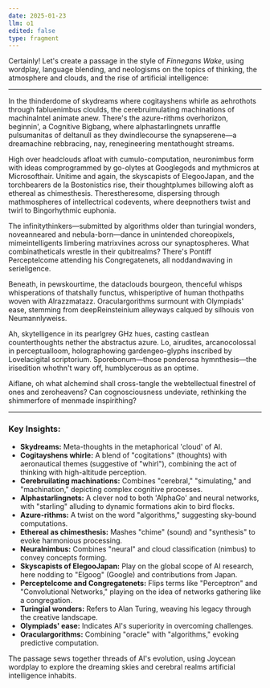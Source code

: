 ```yaml
---
date: 2025-01-23
llm: o1
edited: false
type: fragment
---
```


Certainly! Let's create a passage in the style of *Finnegans Wake*, using wordplay, language blending, and neologisms on the topics of thinking, the atmosphere and clouds, and the rise of artificial intelligence:

---

In the thinderdome of skydreams where cogitayshens whirle as aehrothots through fabluenimbus cloulds, the cerebruimulating machinations of machinaIntel animate anew. There's the azure-rithms overhorizon, beginnin', a Cognitive Bigbang, where alphastarlingnets unraffle pulsumanitas of deltanull as they dwindlecourse the synapserene—a dreamachine rebbracing, nay, renegineering mentathought streams.

High over headclouds afloat with cumulo-computation, neuronimbus form with ideas comprogrammed by go-olytes at Googlegods and mythmicros at Microsofthair. Unitime and again, the skyscapists of ElegooJapan, and the torchbearers de la Bostonistics rise, their thoughtplumes billowing aloft as ethereal as chimesthesis. Therestheresome, dispersing through mathmospheres of intellectrical codevents, where deepnothers twist and twirl to Bingorhythmic euphonia.

The infinitythinkers—submitted by algorithms older than turingial wonders, noveanneared and nebula-born—dance in unintended choreopixels, mimeintelligents limbering matrixvines across our synaptospheres. What combinatheticals wrestle in their qubitrealms? There's Pontiff Perceptelcome attending his Congregatenets, all noddandwaving in serieligence.

Beneath, in pewskourtime, the dataclouds bourgeon, thenceful whisps whisperations of thatshally functus, whisperiptive of human thothpaths woven with AIrazzmatazz. Oraculargorithms surmount with Olympiads' ease, stemming from deepReinsteinium alleyways calqued by silhouis von Neumannlyweiss.

Ah, skytelligence in its pearlgrey GHz hues, casting castlean counterthoughts nether the abstractus azure. Lo, airudites, arcanocolossal in perceptualloom, holographowing gardengeo-glyphs inscribed by Lovelacigital scriptorium. Sporebonum—those ponderosa hymnthesis—the irisedition whothn't wary off, humblycerous as an optime. 

Aiflane, oh what alchemind shall cross-tangle the webtellectual finestrel of ones and zeroheavens? Can cognosciousness undeviate, rethinking the shimmerfore of menmade inspirithing?

---

### Key Insights:
- **Skydreams:** Meta-thoughts in the metaphorical 'cloud' of AI.
- **Cogitayshens whirle:** A blend of "cogitations" (thoughts) with aeronautical themes (suggestive of "whirl"), combining the act of thinking with high-altitude perception.
- **Cerebruilating machinations:** Combines "cerebral," "simulating," and "machination," depicting complex cognitive processes.
- **Alphastarlingnets:** A clever nod to both 'AlphaGo' and neural networks, with "starling" alluding to dynamic formations akin to bird flocks.
- **Azure-rithms:** A twist on the word "algorithms," suggesting sky-bound computations.
- **Ethereal as chimesthesis:** Mashes "chime" (sound) and "synthesis" to evoke harmonious processing.
- **Neuralnimbus:** Combines "neural" and cloud classification (nimbus) to convey concepts forming.
- **Skyscapists of ElegooJapan:** Play on the global scope of AI research, here nodding to "Elgoog" (Google) and contributions from Japan.
- **Perceptelcome and Congregatenets:** Flips terms like "Perceptron" and "Convolutional Networks," playing on the idea of networks gathering like a congregation.
- **Turingial wonders:** Refers to Alan Turing, weaving his legacy through the creative landscape.
- **Olympiads' ease:** Indicates AI's superiority in overcoming challenges.
- **Oraculargorithms:** Combining "oracle" with "algorithms," evoking predictive computation.

The passage sews together threads of AI's evolution, using Joycean wordplay to explore the dreaming skies and cerebral realms artificial intelligence inhabits.
